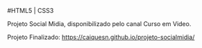 #HTML5 | CSS3

 Projeto Social Midia, disponibilizado pelo canal Curso em Video.

Projeto Finalizado:
https://caiquesn.github.io/projeto-socialmidia/
